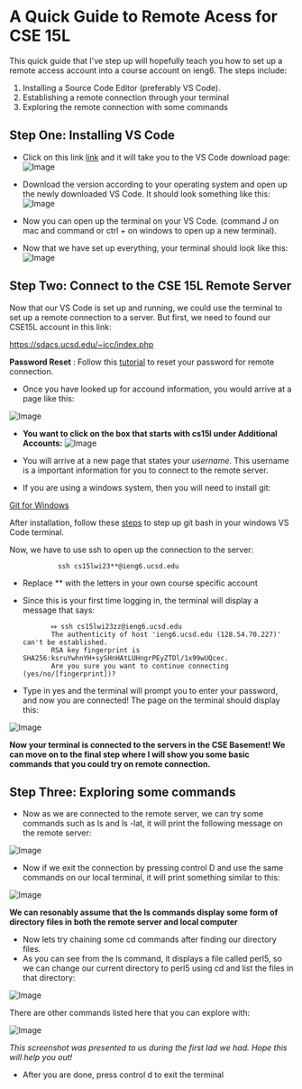 # A Quick Guide to Remote Acess for CSE 15L

   This quick guide that I've step up will hopefully teach you how to set up a remote access account into a course account on ieng6. The steps include: 
      
   1. Installing a Source Code Editor (preferably VS Code).
   2. Establishing a remote connection through your terminal
   3. Exploring the remote connection with some commands
        
        
      
## Step One: Installing VS Code
   
   - Click on this link [link](https://code.visualstudio.com/download) and it will take you to the VS Code download page:
   ![Image](1.png)
   
   - Download the version according to your operating system and open up the newly downloaded VS Code. It should look something like this:
   ![Image](2.png)
   
   - Now you can open up the terminal on your VS Code. (command J on mac and command or ctrl + on windows to open up a new terminal). 
   
   - Now that we have set up everything, your terminal should look like this:
   ![Image](3.png)

## Step Two: Connect to the CSE 15L Remote Server
   
  Now that our VS Code is set up and running, we could use the terminal to set up a remote connection to a server. But first, we need to found our           CSE15L account in this link: 
  
  https://sdacs.ucsd.edu/~icc/index.php
  
  **Password Reset** : Follow this [tutorial](https://docs.google.com/document/d/1hs7CyQeh-MdUfM9uv99i8tqfneos6Y8bDU0uhn1wqho/edit) to reset your     password for remote connection.
  
  - Once you have looked up for accound information, you would arrive at a page like this: 
  
  ![Image](4.png)
  
  - **You want to click on the box that starts with cs15l under Additional Accounts:**
  ![Image](5.png)
  
  - You will arrive at a new page that states your *username*. This username is a important information for you to connect to the remote server.

  - If you are using a windows system, then you will need to install git: 

   [Git for Windows](https://gitforwindows.org/)

  After installation, follow these [steps](https://stackoverflow.com/questions/42606837/how-do-i-use-bash-on-windows-from-the-visual-studio-code-integrated-terminal/50527994#50527994) to step up git bash in your windows VS Code terminal. 
  
  Now, we have to use ssh to open up the connection to the server:
               
                ssh cs15lwi23**@ieng6.ucsd.edu
                
  - Replace ** with the letters in your own course specific account
  
  - Since this is your first time logging in, the terminal will display a message that says:
  
               ⤇ ssh cs15lwi23zz@ieng6.ucsd.edu
               The authenticity of host 'ieng6.ucsd.edu (128.54.70.227)' can't be established.
               RSA key fingerprint is SHA256:ksruYwhnYH+sySHnHAtLUHngrPEyZTDl/1x99wUQcec.
               Are you sure you want to continue connecting (yes/no/[fingerprint])? 


  - Type in yes and the terminal will prompt you to enter your password, and now you are connected! The page on the terminal should display this:

   ![Image](6.png)
  
  **Now your terminal is connected to the servers in the CSE Basement! We can move on to the final step where I will show you some basic commands that you could try on remote connection.**

  
## Step Three: Exploring some commands
  
  - Now as we are connected to the remote server, we can try some commands such as ls and ls -lat, it will print the following message on the remote server:

![Image](7.png)

 - Now if we exit the connection by pressing control D and use the same commands on our local terminal, it will print something similar to this:

![Image](8.png)

**We can resonably assume that the ls commands display some form of directory files in both the remote server and local computer**

- Now lets try chaining some cd commands after finding our directory files. 
- As you can see from the ls command, it displays a file called perl5, so we can change our current directory to perl5 using cd and list the files in that directory:

![Image](9.png)

There are other commands listed here that you can explore with: 

![Image](10.png)

*This screenshot was presented to us during the first lad we had. Hope this will help you out!*

- After you are done, press control d to exit the terminal

  
 


      
   
